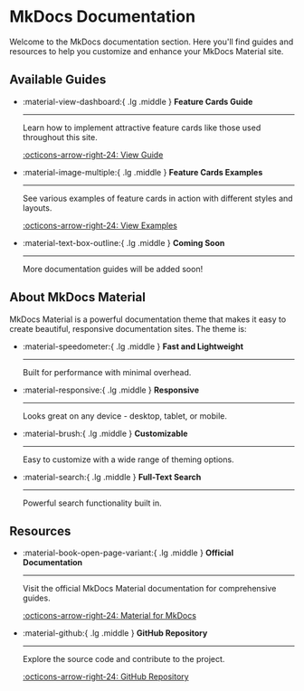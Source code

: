 # MkDocs Documentation

Welcome to the MkDocs documentation section. Here you'll find guides and resources to help you customize and enhance your MkDocs Material site.

## Available Guides

<div class="grid cards" markdown>

- :material-view-dashboard:{ .lg .middle } __Feature Cards Guide__

    ---
    
    Learn how to implement attractive feature cards like those used throughout this site.
    
    [:octicons-arrow-right-24: View Guide](feature-cards-guide.md)

- :material-image-multiple:{ .lg .middle } __Feature Cards Examples__

    ---
    
    See various examples of feature cards in action with different styles and layouts.
    
    [:octicons-arrow-right-24: View Examples](feature-cards-examples.md)

- :material-text-box-outline:{ .lg .middle } __Coming Soon__

    ---
    
    More documentation guides will be added soon!
    
</div>

## About MkDocs Material

MkDocs Material is a powerful documentation theme that makes it easy to create beautiful, responsive documentation sites. The theme is:

<div class="grid cards" markdown>

- :material-speedometer:{ .lg .middle } __Fast and Lightweight__

    ---
    
    Built for performance with minimal overhead.

- :material-responsive:{ .lg .middle } __Responsive__

    ---
    
    Looks great on any device - desktop, tablet, or mobile.

- :material-brush:{ .lg .middle } __Customizable__

    ---
    
    Easy to customize with a wide range of theming options.

- :material-search:{ .lg .middle } __Full-Text Search__

    ---
    
    Powerful search functionality built in.

</div>

## Resources

<div class="grid cards" markdown>

- :material-book-open-page-variant:{ .lg .middle } __Official Documentation__

    ---
    
    Visit the official MkDocs Material documentation for comprehensive guides.
    
    [:octicons-arrow-right-24: Material for MkDocs](https://squidfunk.github.io/mkdocs-material/)

- :material-github:{ .lg .middle } __GitHub Repository__

    ---
    
    Explore the source code and contribute to the project.
    
    [:octicons-arrow-right-24: GitHub Repository](https://github.com/squidfunk/mkdocs-material)

</div> 